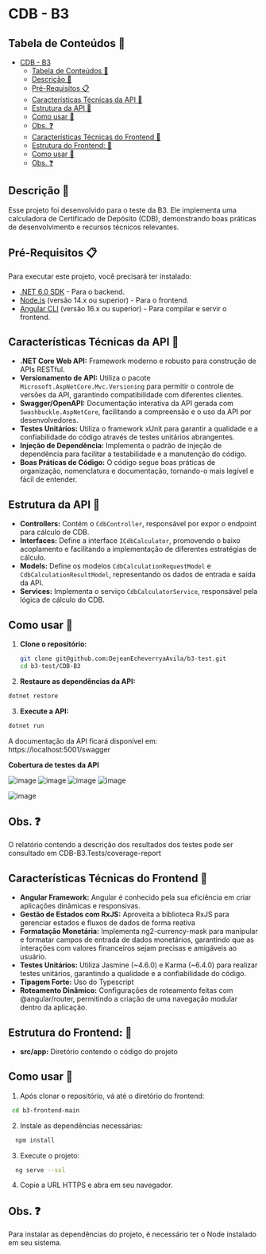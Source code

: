 # CDB - B3

## Tabela de Conteúdos 📖
- [CDB - B3](#cdb---b3)
  - [Tabela de Conteúdos 📖](#tabela-de-conteúdos-)
  - [Descrição 📝](#descrição-)
  - [Pré-Requisitos 📋](#pré-requisitos-)
  - [Características Técnicas da API 🔎](#características-técnicas-da-api-)
  - [Estrutura da API 📂](#estrutura-da-api-)
  - [Como usar 🚀](#como-usar-)
  - [Obs. ❓](#obs-)
  - [Características Técnicas do Frontend 🔎](#características-técnicas-do-frontend-)
  - [Estrutura do Frontend: 📂](#estrutura-do-frontend-)
  - [Como usar 🚀](#como-usar--1)
  - [Obs. ❓](#obs--1)
## Descrição 📝

Esse projeto foi desenvolvido para o teste da B3. Ele implementa uma calculadora de Certificado de Depósito (CDB), demonstrando boas práticas de desenvolvimento e recursos técnicos relevantes.

## Pré-Requisitos 📋

Para executar este projeto, você precisará ter instalado:

- [.NET 6.0 SDK](https://dotnet.microsoft.com/download) - Para o backend.
- [Node.js](https://nodejs.org/) (versão 14.x ou superior) - Para o frontend.
- [Angular CLI](https://angular.io/cli) (versão 16.x ou superior) - Para compilar e servir o frontend.

## Características Técnicas da API 🔎

* **.NET Core Web API:** Framework moderno e robusto para construção de APIs RESTful.
* **Versionamento de API:** Utiliza o pacote `Microsoft.AspNetCore.Mvc.Versioning` para permitir o controle de versões da API, garantindo compatibilidade com diferentes clientes.
* **Swagger/OpenAPI:** Documentação interativa da API gerada com `Swashbuckle.AspNetCore`, facilitando a compreensão e o uso da API por desenvolvedores.
* **Testes Unitários:** Utiliza o framework xUnit para garantir a qualidade e a confiabilidade do código através de testes unitários abrangentes.
* **Injeção de Dependência:** Implementa o padrão de injeção de dependência para facilitar a testabilidade e a manutenção do código.
* **Boas Práticas de Código:** O código segue boas práticas de organização, nomenclatura e documentação, tornando-o mais legível e fácil de entender.

## Estrutura da API 📂

* **Controllers:** Contém o `CdbController`, responsável por expor o endpoint para cálculo de CDB.
* **Interfaces:** Define a interface `ICdbCalculator`, promovendo o baixo acoplamento e facilitando a implementação de diferentes estratégias de cálculo.
* **Models:** Define os modelos `CdbCalculationRequestModel` e `CdbCalculationResultModel`, representando os dados de entrada e saída da API.
* **Services:** Implementa o serviço `CdbCalculatorService`, responsável pela lógica de cálculo do CDB.

## Como usar 🚀

1. **Clone o repositório:**
   ```bash
   git clone git@github.com:DejeanEcheverryaAvila/b3-test.git
   cd b3-test/CDB-B3
   ```

 2. **Restaure as dependências da API:**
   ```bash
   dotnet restore
   ```


 3. **Execute a API:**
   ```bash
   dotnet run
   ```

A documentação da API ficará disponível em: https://localhost:5001/swagger



**Cobertura de testes da API**

![image](https://github.com/user-attachments/assets/b1843e1e-fd64-4b50-8734-1e81dd2605fb)
![image](https://github.com/user-attachments/assets/f94a6142-a721-44df-88dc-404da7676a36)
![image](https://github.com/user-attachments/assets/97735dee-480f-48ea-bbbd-f8a0ccbe79de)
![image](https://github.com/user-attachments/assets/0531dd19-3c1d-4343-850c-aaa741b0f47b)

![image](https://github.com/user-attachments/assets/d4d34891-fda9-4ff7-9dd5-a21c3280d264)


## Obs. ❓
O relatório contendo a descrição dos resultados dos testes pode ser consultado em CDB-B3.Tests/coverage-report

## Características Técnicas do Frontend 🔎
* **Angular Framework:** Angular é conhecido pela sua eficiência em criar aplicações dinâmicas e responsivas.
* **Gestão de Estados com RxJS:** Aproveita a biblioteca RxJS para gerenciar estados e fluxos de dados de forma reativa
* **Formatação Monetária:** Implementa ng2-currency-mask para manipular e formatar campos de entrada de dados monetários, garantindo que as interações com valores financeiros sejam precisas e amigáveis ao usuário.
* **Testes Unitários:** Utiliza Jasmine (~4.6.0) e Karma (~6.4.0) para realizar testes unitários, garantindo a qualidade e a confiabilidade do código. 
* **Tipagem Forte:** Uso do Typescript
* **Roteamento Dinâmico:** Configurações de roteamento feitas com @angular/router, permitindo a criação de uma navegação  modular dentro da aplicação.
  
## Estrutura do Frontend: 📂
* **src/app:** Diretório contendo o código do projeto


## Como usar 🚀
1. Após clonar o repositório, vá até o diretório do frontend:
  ```bash
   cd b3-frontend-main
  ```
2. Instale as dependências necessárias:
  ```bash
    npm install
  ```
3. Execute o projeto:
  ```bash
    ng serve --ssl
  ```

4. Copie a URL HTTPS e abra em seu navegador.

## Obs. ❓
Para instalar as dependências do projeto, é necessário ter o Node instalado em seu sistema.

